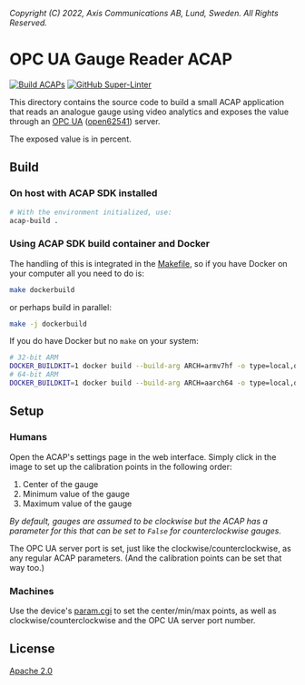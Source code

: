 *Copyright (C) 2022, Axis Communications AB, Lund, Sweden. All Rights Reserved.*

# OPC UA Gauge Reader ACAP

[![Build ACAPs](https://github.com/AxisCommunications/opc-ua-gaugereader-acap/actions/workflows/build.yml/badge.svg)](https://github.com/AxisCommunications/opc-ua-gaugereader-acap/actions/workflows/build.yml)
[![GitHub Super-Linter](https://github.com/AxisCommunications/opc-ua-gaugereader-acap/actions/workflows/super-linter.yml/badge.svg)](https://github.com/AxisCommunications/opc-ua-gaugereader-acap/actions/workflows/super-linter.yml)

This directory contains the source code to build a small ACAP application that
reads an analogue gauge using video analytics and exposes the value through an
[OPC UA](https://en.wikipedia.org/wiki/OPC_Unified_Architecture)
([open62541](https://open62541.org/)) server.

The exposed value is in percent.

## Build

### On host with ACAP SDK installed

```sh
# With the environment initialized, use:
acap-build .
```

### Using ACAP SDK build container and Docker

The handling of this is integrated in the [Makefile](Makefile), so if you have
Docker on your computer all you need to do is:

```sh
make dockerbuild
```

or perhaps build in parallel:

```sh
make -j dockerbuild
```

If you do have Docker but no `make` on your system:

```sh
# 32-bit ARM
DOCKER_BUILDKIT=1 docker build --build-arg ARCH=armv7hf -o type=local,dest=. .
# 64-bit ARM
DOCKER_BUILDKIT=1 docker build --build-arg ARCH=aarch64 -o type=local,dest=. .
```

## Setup

### Humans

Open the ACAP's settings page in the web interface. Simply click in the image
to set up the calibration points in the following order:

1. Center of the gauge
1. Minimum value of the gauge
1. Maximum value of the gauge

*By default, gauges are assumed to be clockwise but the ACAP has a parameter for
this that can be set to `False` for counterclockwise gauges.*

The OPC UA server port is set, just like the clockwise/counterclockwise, as any
regular ACAP parameters. (And the calibration points can be set that way too.)

### Machines

Use the device's
[param.cgi](https://www.axis.com/vapix-library/subjects/t10175981/section/t10036014/display)
to set the center/min/max points, as well as clockwise/counterclockwise and the
OPC UA server port number.

## License

[Apache 2.0](LICENSE)

